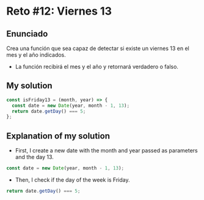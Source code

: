 # Reto #12: Viernes 13

## Enunciado

Crea una función que sea capaz de detectar si existe un viernes 13 en el mes y el año indicados.

- La función recibirá el mes y el año y retornará verdadero o falso.

## My solution

```js
const isFriday13 = (month, year) => {
  const date = new Date(year, month - 1, 13);
  return date.getDay() === 5;
};
```

## Explanation of my solution

- First, I create a new date with the month and year passed as parameters and the day 13.

```js
const date = new Date(year, month - 1, 13);
```

- Then, I check if the day of the week is Friday.

```js
return date.getDay() === 5;
```
